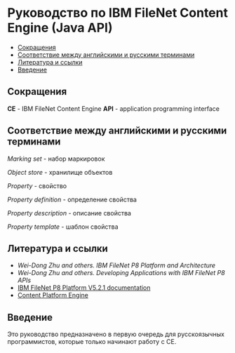 # Руководство по IBM FileNet Content Engine (Java API)

- [Сокращения](#сокращения)
- [Соответствие между английскими и русскими терминами](#соответствие-между-английскими-и-русскими-терминами)
- [Литература и ссылки](#литература-и-ссылки)
- [Введение](#введение)

## Сокращения

**CE** - IBM FileNet Content Engine
**API** - application programming interface

## Соответствие между английскими и русскими терминами

*Marking set* - набор маркировок

*Object store* - хранилище объектов

*Property* - свойство

*Property definition* - определение свойства

*Property description* - описание свойства

*Property template* - шаблон свойства

## Литература и ссылки

- *Wei-Dong Zhu and others. IBM FileNet P8 Platform and Architecture*
- *Wei-Dong Zhu and others. Developing Applications with IBM FileNet P8 APIs*
- [IBM FileNet P8 Platform V5.2.1 documentation](http://www.ibm.com/support/knowledgecenter/en/SSNW2F_5.2.1/com.ibm.p8toc.doc/welcome_p8.htm)
- [Content Platform Engine](http://www.ibm.com/support/knowledgecenter/ru/SSNW2F_5.2.1/com.ibm.p8.sysoverview.doc/p8sov108.htm)

## Введение

Это руководство предназначено в первую очередь для русскоязычных программистов, которые только начинают работу с CE.
